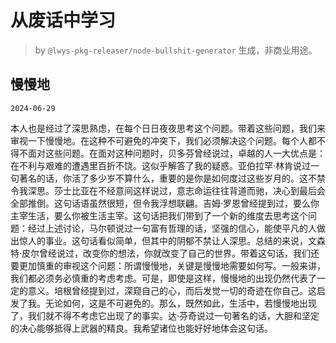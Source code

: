 # 从废话中学习

> by `@lwys-pkg-releaser/node-bullshit-generator` 生成，非商业用途。

## 慢慢地

`2024-06-29`

本人也是经过了深思熟虑，在每个日日夜夜思考这个问题。带着这些问题，我们来审视一下慢慢地。在这种不可避免的冲突下，我们必须解决这个问题。每个人都不得不面对这些问题。在面对这种问题时，贝多芬曾经说过，卓越的人一大优点是：在不利与艰难的遭遇里百折不饶。这似乎解答了我的疑惑。亚伯拉罕·林肯说过一句著名的话，你活了多少岁不算什么，重要的是你是如何度过这些岁月的。这不禁令我深思。莎士比亚在不经意间这样说过，意志命运往往背道而驰，决心到最后会全部推倒。这句话语虽然很短，但令我浮想联翩。吉姆·罗恩曾经提到过，要么你主宰生活，要么你被生活主宰。这句话把我们带到了一个新的维度去思考这个问题：经过上述讨论，马尔顿说过一句富有哲理的话，坚强的信心，能使平凡的人做出惊人的事业。这句话看似简单，但其中的阴郁不禁让人深思。总结的来说，文森特·皮尔曾经说过，改变你的想法，你就改变了自己的世界。带着这句话，我们还要更加慎重的审视这个问题：所谓慢慢地，关键是慢慢地需要如何写。一般来讲，我们都必须务必慎重的考虑考虑。可是，即使是这样，慢慢地的出现仍然代表了一定的意义。培根曾经提到过，深窥自己的心，而后发觉一切的奇迹在你自己。这启发了我。无论如何，这是不可避免的。那么，既然如此，生活中，若慢慢地出现了，我们就不得不考虑它出现了的事实。达·芬奇说过一句著名的话，大胆和坚定的决心能够抵得上武器的精良。我希望诸位也能好好地体会这句话。